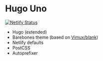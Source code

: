# Hugo Uno

[![Netlify Status](https://api.netlify.com/api/v1/badges/0e14eafe-8a66-4816-97b2-3db19fc1048c/deploy-status)](https://app.netlify.com/sites/hugo-uno/deploys)

- Hugo (extended)
- Barebones theme (based on [Vimux/blank](https://github.com/Vimux/blank))
- Netlify defaults
- PostCSS
- Autoprefixer
